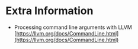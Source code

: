 # Extra Information

- Processing command line arguments with LLVM
[https://llvm.org/docs/CommandLine.html](https://llvm.org/docs/CommandLine.html)